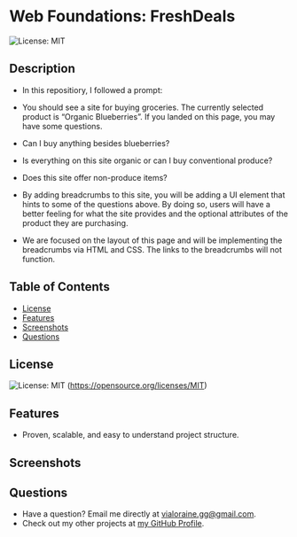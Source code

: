 # Web Foundations: FreshDeals

![License: MIT](https://img.shields.io/badge/License-MIT-yellow.svg)

## Description

- In this repositiory, I followed a prompt:

- You should see a site for buying groceries. The currently selected product is “Organic Blueberries”. If you landed on this page, you may have some questions.

- Can I buy anything besides blueberries?

- Is everything on this site organic or can I buy conventional produce?

- Does this site offer non-produce items?

- By adding breadcrumbs to this site, you will be adding a UI element that hints to some of the questions above. By doing so, users will have a better feeling for what the site provides and the optional attributes of the product they are purchasing.

- We are focused on the layout of this page and will be implementing the breadcrumbs via HTML and CSS. The links to the breadcrumbs will not function.

## Table of Contents

- [License](#license)
- [Features](#features)
- [Screenshots](#screenshots)
- [Questions](#questions)

## License

![License: MIT](https://img.shields.io/badge/License-MIT-yellow.svg)
(https://opensource.org/licenses/MIT)

## Features

- Proven, scalable, and easy to understand project structure.

## Screenshots

## Questions

- Have a question? Email me directly at vialoraine.gg@gmail.com.
- Check out my other projects at [my GitHub Profile](https://github.com/vialoraine).
